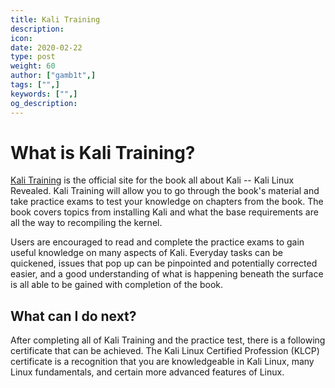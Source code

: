 ```yaml
---
title: Kali Training
description:
icon:
date: 2020-02-22
type: post
weight: 60
author: ["gamb1t",]
tags: ["",]
keywords: ["",]
og_description:
---
```


# What is Kali Training?

[Kali Training](https://kali.training) is the official site for the book all about Kali -- Kali Linux Revealed. Kali Training will allow you to go through the book's material and take practice exams to test your knowledge on chapters from the book. The book covers topics from installing Kali and what the base requirements are all the way to recompiling the kernel.

Users are encouraged to read and complete the practice exams to gain useful knowledge on many aspects of Kali. Everyday tasks can be quickened, issues that pop up can be pinpointed and potentially corrected easier, and a good understanding of what is happening beneath the surface is all able to be gained with completion of the book.

## What can I do next?

After completing all of Kali Training and the practice test, there is a following certificate that can be achieved. The Kali Linux Certified Profession (KLCP) certificate is a recognition that you are knowledgeable in Kali Linux, many Linux fundamentals, and certain more advanced features of Linux.
